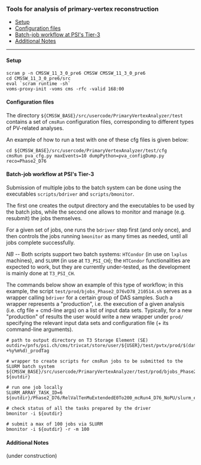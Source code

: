 ### Tools for analysis of primary-vertex reconstruction

* [Setup](#setup)
* [Configuration files](#configuration-files)
* [Batch-job workflow at PSI's Tier-3](#batch-job-workflow-at-psis-tier-3)
* [Additional Notes](#additional-notes)

----------

#### Setup
```shell
scram p -n CMSSW_11_3_0_pre6 CMSSW CMSSW_11_3_0_pre6
cd CMSSW_11_3_0_pre6/src
eval `scram runtime -sh`
voms-proxy-init -voms cms -rfc -valid 168:00
```

#### Configuration files

The directory `${CMSSW_BASE}/src/usercode/PrimaryVertexAnalyzer/test`
contains a set of `cmsRun` configuration files,
corresponding to different types of PV-related analyses.

An example of how to run a test with one of these cfg files is given below:
```shell
cd ${CMSSW_BASE}/src/usercode/PrimaryVertexAnalyzer/test/cfg
cmsRun pva_cfg.py maxEvents=10 dumpPython=pva_configDump.py reco=Phase2_D76
```

#### Batch-job workflow at PSI's Tier-3

Submission of multiple jobs to the batch system can be done using
the executables `scripts/bdriver` and `scripts/bmonitor`.

The first one creates the output directory
and the executables to be used by the batch jobs,
while the second one allows to monitor and
manage (e.g. resubmit) the jobs themselves.

For a given set of jobs, one runs the `bdriver` step first (and only once),
and then controls the jobs running `bmonitor` as many times as needed,
until all jobs complete successfully.

*NB* --
Both scripts support two batch systems:
`HTCondor` (in use on `lxplus` machines), and `SLURM` (in use at `T3_PSI_CH`);
the `HTCondor` functionalities are expected to work,
but they are currently under-tested,
as the development is mainly done at `T3_PSI_CH`.

The commands below show an example of this type of workflow;
in this example, the script `test/prod/bjobs_Phase2_D76vD78_210514.sh`
serves as a wrapper calling `bdriver` for a certain group of DAS samples.
Such a wrapper represents a "production",
i.e. the execution of a given analysis (i.e. cfg file + cmd-line args)
on a list of input data sets.
Typically, for a new "production" of results the user would write
a new wrapper under `prod/` specifying the relevant input data sets
and configuration file (+ its command-line arguments).
```shell
# path to output directory on T3 Storage Element (SE)
outdir=/pnfs/psi.ch/cms/trivcat/store/user/${USER}/test/pvtx/prod/$(date +%y%m%d)_prodTag

# wrapper to create scripts for cmsRun jobs to be submitted to the SLURM batch system
${CMSSW_BASE}/src/usercode/PrimaryVertexAnalyzer/test/prod/bjobs_Phase2_D76vD78_210514.sh ${outdir}

# run one job locally
SLURM_ARRAY_TASK_ID=6 ${outdir}/Phase2_D76/RelValTenMuExtendedE0To200_mcRun4_D76_NoPU/slurm_exe.sh

# check status of all the tasks prepared by the driver
bmonitor -i ${outdir}

# submit a max of 100 jobs via SLURM
bmonitor -i ${outdir} -r -m 100
```

#### Additional Notes

(under construction)
